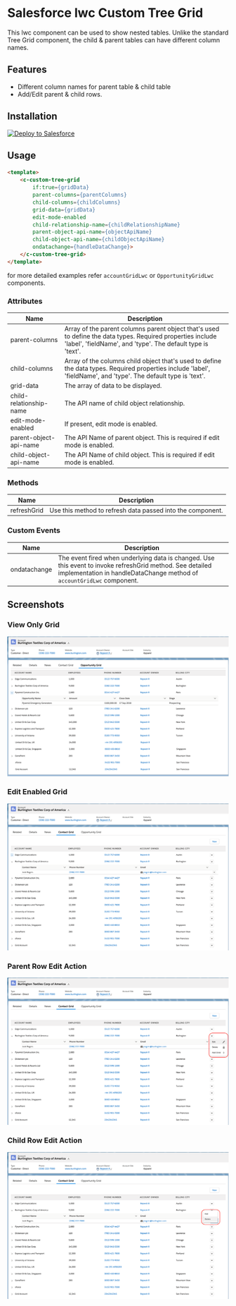 # Salesforce lwc Custom Tree Grid

This lwc component can be used to show nested tables. Unlike the standard Tree Grid component, the child & parent tables can have different column names.

## Features
- Different column names for parent table & child table
- Add/Edit parent & child rows.

## Installation

<a href="https://githubsfdeploy.herokuapp.com?owner=rejeeshraghavan&repo=custom-tree-grid">
<img alt="Deploy to Salesforce"
   src="https://raw.githubusercontent.com/afawcett/githubsfdeploy/master/src/main/webapp/resources/img/deploy.png">
</a>

## Usage
```html
<template>
    <c-custom-tree-grid
        if:true={gridData}
        parent-columns={parentColumns}
        child-columns={childColumns}
        grid-data={gridData}
        edit-mode-enabled
        child-relationship-name={childRelationshipName}
        parent-object-api-name={objectApiName}
        child-object-api-name={childObjectApiName}
        ondatachange={handleDataChange}>
    </c-custom-tree-grid>
</template>
```
for more detailed examples refer `accountGridLwc` or `OpportunityGridLwc` components.

### Attributes
| Name | Description |
| --- | --- |
| parent-columns | Array of the parent columns parent object that's used to define the data types. Required properties include 'label', 'fieldName', and 'type'. The default type is 'text'. |
| child-columns | Array of the columns child object that's used to define the data types. Required properties include 'label', 'fieldName', and 'type'. The default type is 'text'. |
| grid-data | The array of data to be displayed. |
| child-relationship-name | The API name of child object relationship. |
| edit-mode-enabled | If present, edit mode is enabled. |
| parent-object-api-name | The API Name of parent object. This is required if edit mode is enabled.|
| child-object-api-name | The API Name of child object. This is required if edit mode is enabled. |

### Methods
| Name | Description |
| --- | --- |
| refreshGrid | Use this method to refresh data passed into the component. |

### Custom Events
| Name | Description |
| --- | --- |
| ondatachange | The event fired when underlying data is changed. Use this event to invoke refreshGrid method. See detailed implementation in handleDataChange method of  `accountGridLwc` component. |


## Screenshots

### View Only Grid

![View Only Grid Screenshot](https://github.com/rejeeshraghavan/custom-tree-grid/blob/master/assets/view-only-grid.png?raw=true)

### Edit Enabled Grid

![View Only Grid Screenshot](https://github.com/rejeeshraghavan/custom-tree-grid/blob/master/assets/editable-gird.png?raw=true)

### Parent Row Edit Action

![Parent Row Edit Action Screenshot](https://github.com/rejeeshraghavan/custom-tree-grid/blob/master/assets/parent-row-edit.png?raw=true)

### Child Row Edit Action

![Child Row Edit Action Screenshot](https://github.com/rejeeshraghavan/custom-tree-grid/blob/master/assets/child-row-edit.png?raw=true)

